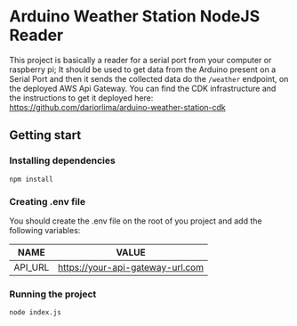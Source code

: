 # Arduino Weather Station NodeJS Reader

This project is basically a reader for a serial port from your computer or raspberry pi;
It should be used to get data from the Arduino present on a Serial Port and then it sends the collected data do the `/weather` endpoint, on the deployed AWS Api Gateway. You can find the CDK infrastructure and the instructions to get it deployed here: https://github.com/dariorlima/arduino-weather-station-cdk

## Getting start

### Installing dependencies

`npm install`

### Creating .env file

You should create the .env file on the root of you project and add the following variables:

NAME | VALUE |
--- | --- | 
API_URL | https://your-api-gateway-url.com 

### Running the project

`node index.js`
